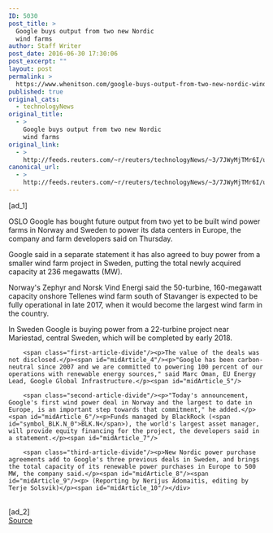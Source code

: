 ```yaml
---
ID: 5030
post_title: >
  Google buys output from two new Nordic
  wind farms
author: Staff Writer
post_date: 2016-06-30 17:30:06
post_excerpt: ""
layout: post
permalink: >
  https://www.whenitson.com/google-buys-output-from-two-new-nordic-wind-farms/
published: true
original_cats:
  - technologyNews
original_title:
  - >
    Google buys output from two new Nordic
    wind farms
original_link:
  - >
    http://feeds.reuters.com/~r/reuters/technologyNews/~3/7JWyMjTMr6I/us-google-norway-windfarm-idUSKCN0ZG0T2
canonical_url:
  - >
    http://feeds.reuters.com/~r/reuters/technologyNews/~3/7JWyMjTMr6I/us-google-norway-windfarm-idUSKCN0ZG0T2
---
```

 [ad_1]
<br><div id="articleText">
<span id="midArticle_start"/>

<span class="focusParagraph" readability="4"><p><span class="articleLocation">OSLO</span> Google has bought future output from two yet to be built wind power farms in Norway and Sweden to power its data centers in Europe, the company and farm developers said on Thursday.</p></span><span id="midArticle_0"/><p>Google said in a separate statement it has also agreed to buy power from a smaller wind farm project in Sweden, putting the total newly acquired capacity at 236 megawatts (MW).</p><span id="midArticle_1"/><p>Norway's Zephyr and Norsk Vind Energi said the 50-turbine, 160-megawatt capacity onshore Tellenes wind farm south of Stavanger is expected to be fully operational in late 2017, when it would become the largest wind farm in the country.</p><span id="midArticle_2"/><p>In Sweden Google is buying power from a 22-turbine project near Mariestad, central Sweden, which will be completed by early 2018.</p><span id="midArticle_3"/>
        
        <span class="first-article-divide"/><p>The value of the deals was not disclosed.</p><span id="midArticle_4"/><p>"Google has been carbon-neutral since 2007 and we are committed to powering 100 percent of our operations with renewable energy sources," said Marc Oman, EU Energy Lead, Google Global Infrastructure.</p><span id="midArticle_5"/>
        
        <span class="second-article-divide"/><p>"Today's announcement, Google's first wind power deal in Norway and the largest to date in Europe, is an important step towards that commitment," he added.</p><span id="midArticle_6"/><p>Funds managed by BlackRock (<span id="symbol_BLK.N_0">BLK.N</span>), the world's largest asset manager, will provide equity financing for the project, the developers said in a statement.</p><span id="midArticle_7"/>
        
        <span class="third-article-divide"/><p>New Nordic power purchase agreements add to Google's three previous deals in Sweden, and brings the total capacity of its renewable power purchases in Europe to 500 MW, the company said.</p><span id="midArticle_8"/><span id="midArticle_9"/><p> (Reporting by Nerijus Adomaitis, editing by Terje Solsvik)</p><span id="midArticle_10"/></div>
<br>[ad_2]
<br><a href="http://feeds.reuters.com/~r/reuters/technologyNews/~3/7JWyMjTMr6I/us-google-norway-windfarm-idUSKCN0ZG0T2">Source </a>